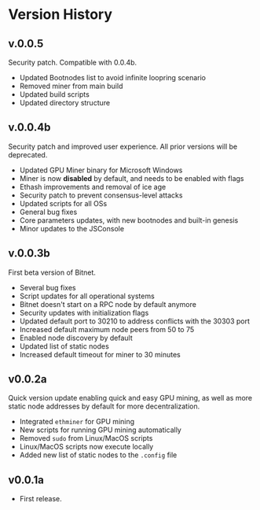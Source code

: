 # Version History

## v.0.0.5

Security patch. Compatible with 0.0.4b.

- Updated Bootnodes list to avoid infinite loopring scenario
- Removed miner from main build
- Updated build scripts
- Updated directory structure

## v.0.0.4b

Security patch and improved user experience. All prior versions will be deprecated.

- Updated GPU Miner binary for Microsoft Windows
- Miner is now **disabled** by default, and needs to be enabled with flags
- Ethash improvements and removal of ice age
- Security patch to prevent consensus-level attacks
- Updated scripts for all OSs
- General bug fixes
- Core parameters updates, with new bootnodes and built-in genesis
- Minor updates to the JSConsole

## v.0.0.3b

First beta version of Bitnet.

- Several bug fixes
- Script updates for all operational systems
- Bitnet doesn't start on a RPC node by default anymore
- Security updates with initialization flags
- Updated default port to 30210 to address conflicts with the 30303 port
- Increased default maximum node peers from 50 to 75
- Enabled node discovery by default
- Updated list of static nodes
- Increased default timeout for miner to 30 minutes

## v0.0.2a

Quick version update enabling quick and easy GPU mining, as well as more static node addresses by default for more decentralization.

- Integrated `ethminer` for GPU mining
- New scripts for running GPU mining automatically
- Removed `sudo` from Linux/MacOS scripts
- Linux/MacOS scripts now execute locally
- Added new list of static nodes to the `.config` file

## v0.0.1a

- First release.
